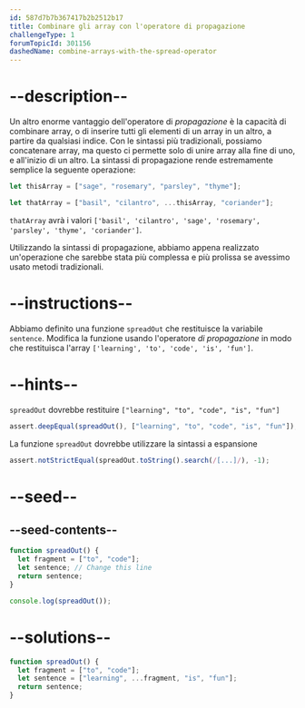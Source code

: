 ```yaml
---
id: 587d7b7b367417b2b2512b17
title: Combinare gli array con l'operatore di propagazione
challengeType: 1
forumTopicId: 301156
dashedName: combine-arrays-with-the-spread-operator
---
```


# --description--

Un altro enorme vantaggio dell'operatore di <dfn>propagazione</dfn> è la capacità di combinare array, o di inserire tutti gli elementi di un array in un altro, a partire da qualsiasi indice. Con le sintassi più tradizionali, possiamo concatenare array, ma questo ci permette solo di unire array alla fine di uno, e all'inizio di un altro. La sintassi di propagazione rende estremamente semplice la seguente operazione:

```js
let thisArray = ["sage", "rosemary", "parsley", "thyme"];

let thatArray = ["basil", "cilantro", ...thisArray, "coriander"];
```

`thatArray` avrà i valori `['basil', 'cilantro', 'sage', 'rosemary', 'parsley', 'thyme', 'coriander']`.

Utilizzando la sintassi di propagazione, abbiamo appena realizzato un'operazione che sarebbe stata più complessa e più prolissa se avessimo usato metodi tradizionali.

# --instructions--

Abbiamo definito una funzione `spreadOut` che restituisce la variabile `sentence`. Modifica la funzione usando l'operatore <dfn>di propagazione</dfn> in modo che restituisca l'array `['learning', 'to', 'code', 'is', 'fun']`.

# --hints--

`spreadOut` dovrebbe restituire `["learning", "to", "code", "is", "fun"]`

```js
assert.deepEqual(spreadOut(), ["learning", "to", "code", "is", "fun"]);
```

La funzione `spreadOut` dovrebbe utilizzare la sintassi a espansione

```js
assert.notStrictEqual(spreadOut.toString().search(/[...]/), -1);
```

# --seed--

## --seed-contents--

```js
function spreadOut() {
  let fragment = ["to", "code"];
  let sentence; // Change this line
  return sentence;
}

console.log(spreadOut());
```

# --solutions--

```js
function spreadOut() {
  let fragment = ["to", "code"];
  let sentence = ["learning", ...fragment, "is", "fun"];
  return sentence;
}
```
